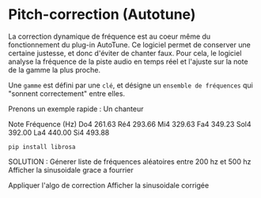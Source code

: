 # Pitch-correction (Autotune)

La correction dynamique de fréquence est au coeur même du fonctionnement du plug-in AutoTune. Ce logiciel permet de conserver une certaine justesse, et donc d'éviter de chanter faux. Pour cela, le logiciel analyse la fréquence de la piste audio en temps réel et l'ajuste sur la note de la gamme la plus proche.

Une `gamme` est défini par une `clé`, et désigne un `ensemble de fréquences` qui "sonnent correctement" entre elles.

Prenons un exemple rapide : Un chanteur 

Note	Fréquence (Hz)
Do4	261.63
Ré4	293.66
Mi4	329.63
Fa4	349.23
Sol4	392.00
La4	440.00
Si4	493.88

``` pip install librosa ```


SOLUTION : 
Génerer liste de fréquences aléatoires entre 200 hz et 500 hz
Afficher la sinusoidale grace a fourrier

Appliquer l'algo de correction
Afficher la sinusoidale corrigée